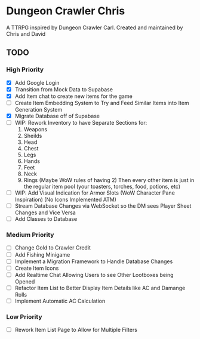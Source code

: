 # Dungeon Crawler Chris
A TTRPG inspired by Dungeon Crawler Carl.
Created and maintained by Chris and David

## TODO

### High Priority
- [X] Add Google Login
- [X] Transition from Mock Data to Supabase
- [X] Add Item chat to create new items for the game
- [ ] Create Item Embedding System to Try and Feed Similar Items into Item Generation System
- [X] Migrate Database off of Supabase
- [ ] WIP: Rework Inventory to have Separate Sections for:
    1. Weapons
	2. Sheilds
	3. Head
	4. Chest
	5. Legs
	6. Hands
	7. Feet
	8. Neck
	9. Rings (Maybe WoW rules of having 2)
	Then every other item is just in the regular item pool (your toasters, torches, food, potions, etc) 
- [ ] WIP: Add Visual Indication for Armor Slots (WoW Character Pane Inspiration) (No Icons Implemented ATM)
- [ ] Stream Database Changes via WebSocket so the DM sees Player Sheet Changes and Vice Versa
- [ ] Add Classes to Database

### Medium Priority
- [ ] Change Gold to Crawler Credit
- [ ] Add Fishing Minigame
- [ ] Implement a Migration Framework to Handle Database Changes
- [ ] Create Item Icons
- [ ] Add Realtime Chat Allowing Users to see Other Lootboxes being Opened
- [ ] Refactor Item List to Better Display Item Details like AC and Damange Rolls
- [ ] Implement Automatic AC Calculation

### Low Priority
- [ ] Rework Item List Page to Allow for Multiple Filters